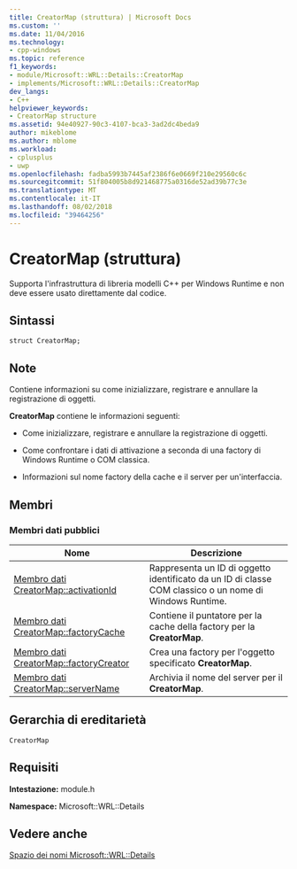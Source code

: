 ```yaml
---
title: CreatorMap (struttura) | Microsoft Docs
ms.custom: ''
ms.date: 11/04/2016
ms.technology:
- cpp-windows
ms.topic: reference
f1_keywords:
- module/Microsoft::WRL::Details::CreatorMap
- implements/Microsoft::WRL::Details::CreatorMap
dev_langs:
- C++
helpviewer_keywords:
- CreatorMap structure
ms.assetid: 94e40927-90c3-4107-bca3-3ad2dc4beda9
author: mikeblome
ms.author: mblome
ms.workload:
- cplusplus
- uwp
ms.openlocfilehash: fadba5993b7445af2386f6e0669f210e29560c6c
ms.sourcegitcommit: 51f804005b8d921468775a0316de52ad39b77c3e
ms.translationtype: MT
ms.contentlocale: it-IT
ms.lasthandoff: 08/02/2018
ms.locfileid: "39464256"
---
```

# <a name="creatormap-structure"></a>CreatorMap (struttura)
Supporta l'infrastruttura di libreria modelli C++ per Windows Runtime e non deve essere usato direttamente dal codice.  
  
## <a name="syntax"></a>Sintassi  
  
```  
struct CreatorMap;  
```  
  
## <a name="remarks"></a>Note  
 Contiene informazioni su come inizializzare, registrare e annullare la registrazione di oggetti.  
  
 **CreatorMap** contiene le informazioni seguenti:  
  
-   Come inizializzare, registrare e annullare la registrazione di oggetti.  
  
-   Come confrontare i dati di attivazione a seconda di una factory di Windows Runtime o COM classica.  
  
-   Informazioni sul nome factory della cache e il server per un'interfaccia.  
  
## <a name="members"></a>Membri  
  
### <a name="public-data-members"></a>Membri dati pubblici  
  
|Nome|Descrizione|  
|----------|-----------------|  
|[Membro dati CreatorMap::activationId](../windows/creatormap-activationid-data-member.md)|Rappresenta un ID di oggetto identificato da un ID di classe COM classico o un nome di Windows Runtime.|  
|[Membro dati CreatorMap::factoryCache](../windows/creatormap-factorycache-data-member.md)|Contiene il puntatore per la cache della factory per la **CreatorMap**.|  
|[Membro dati CreatorMap::factoryCreator](../windows/creatormap-factorycreator-data-member.md)|Crea una factory per l'oggetto specificato **CreatorMap**.|  
|[Membro dati CreatorMap::serverName](../windows/creatormap-servername-data-member.md)|Archivia il nome del server per il **CreatorMap**.|  
  
## <a name="inheritance-hierarchy"></a>Gerarchia di ereditarietà  
 `CreatorMap`  
  
## <a name="requirements"></a>Requisiti  
 **Intestazione:** module.h  
  
 **Namespace:** Microsoft::WRL::Details  
  
## <a name="see-also"></a>Vedere anche  
 [Spazio dei nomi Microsoft::WRL::Details](../windows/microsoft-wrl-details-namespace.md)